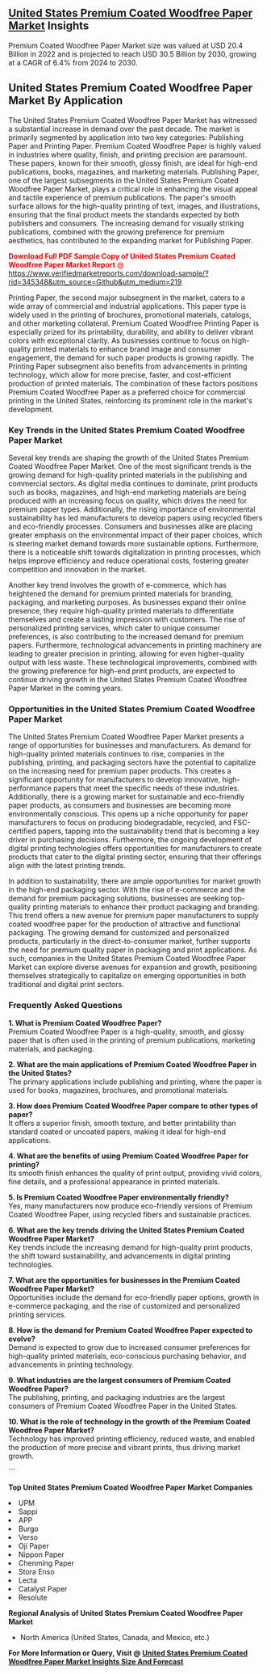 <h2><a href="https://www.verifiedmarketreports.com/download-sample/?rid=345348&amp;utm_source=Github&amp;utm_medium=219" target="_blank">United States Premium Coated Woodfree Paper Market</a> Insights</h2><p>Premium Coated Woodfree Paper Market size was valued at USD 20.4 Billion in 2022 and is projected to reach USD 30.5 Billion by 2030, growing at a CAGR of 6.4% from 2024 to 2030.</p><p> <h2>United States Premium Coated Woodfree Paper Market By Application</h2> <p>The United States Premium Coated Woodfree Paper Market has witnessed a substantial increase in demand over the past decade. The market is primarily segmented by application into two key categories: Publishing Paper and Printing Paper. Premium Coated Woodfree Paper is highly valued in industries where quality, finish, and printing precision are paramount. These papers, known for their smooth, glossy finish, are ideal for high-end publications, books, magazines, and marketing materials. Publishing Paper, one of the largest subsegments in the United States Premium Coated Woodfree Paper Market, plays a critical role in enhancing the visual appeal and tactile experience of premium publications. The paper's smooth surface allows for the high-quality printing of text, images, and illustrations, ensuring that the final product meets the standards expected by both publishers and consumers. The increasing demand for visually striking publications, combined with the growing preference for premium aesthetics, has contributed to the expanding market for Publishing Paper. <p><span class=""><span style="color: #ff0000;"><strong>Download Full PDF Sample Copy of United States Premium Coated Woodfree Paper Market Report</strong> @ </span><a href="https://www.verifiedmarketreports.com/download-sample/?rid=345348&amp;utm_source=Github&amp;utm_medium=219" target="_blank">https://www.verifiedmarketreports.com/download-sample/?rid=345348&amp;utm_source=Github&amp;utm_medium=219</a></span></p></p> <p>Printing Paper, the second major subsegment in the market, caters to a wide array of commercial and industrial applications. This paper type is widely used in the printing of brochures, promotional materials, catalogs, and other marketing collateral. Premium Coated Woodfree Printing Paper is especially prized for its printability, durability, and ability to deliver vibrant colors with exceptional clarity. As businesses continue to focus on high-quality printed materials to enhance brand image and consumer engagement, the demand for such paper products is growing rapidly. The Printing Paper subsegment also benefits from advancements in printing technology, which allow for more precise, faster, and cost-efficient production of printed materials. The combination of these factors positions Premium Coated Woodfree Paper as a preferred choice for commercial printing in the United States, reinforcing its prominent role in the market's development.</p> <h3>Key Trends in the United States Premium Coated Woodfree Paper Market</h3> <p>Several key trends are shaping the growth of the United States Premium Coated Woodfree Paper Market. One of the most significant trends is the growing demand for high-quality printed materials in the publishing and commercial sectors. As digital media continues to dominate, print products such as books, magazines, and high-end marketing materials are being produced with an increasing focus on quality, which drives the need for premium paper types. Additionally, the rising importance of environmental sustainability has led manufacturers to develop papers using recycled fibers and eco-friendly processes. Consumers and businesses alike are placing greater emphasis on the environmental impact of their paper choices, which is steering market demand towards more sustainable options. Furthermore, there is a noticeable shift towards digitalization in printing processes, which helps improve efficiency and reduce operational costs, fostering greater competition and innovation in the market.</p> <p>Another key trend involves the growth of e-commerce, which has heightened the demand for premium printed materials for branding, packaging, and marketing purposes. As businesses expand their online presence, they require high-quality printed materials to differentiate themselves and create a lasting impression with customers. The rise of personalized printing services, which cater to unique consumer preferences, is also contributing to the increased demand for premium papers. Furthermore, technological advancements in printing machinery are leading to greater precision in printing, allowing for even higher-quality output with less waste. These technological improvements, combined with the growing preference for high-end print products, are expected to continue driving growth in the United States Premium Coated Woodfree Paper Market in the coming years.</p> <h3>Opportunities in the United States Premium Coated Woodfree Paper Market</h3> <p>The United States Premium Coated Woodfree Paper Market presents a range of opportunities for businesses and manufacturers. As demand for high-quality printed materials continues to rise, companies in the publishing, printing, and packaging sectors have the potential to capitalize on the increasing need for premium paper products. This creates a significant opportunity for manufacturers to develop innovative, high-performance papers that meet the specific needs of these industries. Additionally, there is a growing market for sustainable and eco-friendly paper products, as consumers and businesses are becoming more environmentally conscious. This opens up a niche opportunity for paper manufacturers to focus on producing biodegradable, recycled, and FSC-certified papers, tapping into the sustainability trend that is becoming a key driver in purchasing decisions. Furthermore, the ongoing development of digital printing technologies offers opportunities for manufacturers to create products that cater to the digital printing sector, ensuring that their offerings align with the latest printing trends.</p> <p>In addition to sustainability, there are ample opportunities for market growth in the high-end packaging sector. With the rise of e-commerce and the demand for premium packaging solutions, businesses are seeking top-quality printing materials to enhance their product packaging and branding. This trend offers a new avenue for premium paper manufacturers to supply coated woodfree paper for the production of attractive and functional packaging. The growing demand for customized and personalized products, particularly in the direct-to-consumer market, further supports the need for premium quality paper in packaging and print applications. As such, companies in the United States Premium Coated Woodfree Paper Market can explore diverse avenues for expansion and growth, positioning themselves strategically to capitalize on emerging opportunities in both traditional and digital print sectors.</p> <h3>Frequently Asked Questions</h3> <p><strong>1. What is Premium Coated Woodfree Paper?</strong><br> Premium Coated Woodfree Paper is a high-quality, smooth, and glossy paper that is often used in the printing of premium publications, marketing materials, and packaging.</p> <p><strong>2. What are the main applications of Premium Coated Woodfree Paper in the United States?</strong><br> The primary applications include publishing and printing, where the paper is used for books, magazines, brochures, and promotional materials.</p> <p><strong>3. How does Premium Coated Woodfree Paper compare to other types of paper?</strong><br> It offers a superior finish, smooth texture, and better printability than standard coated or uncoated papers, making it ideal for high-end applications.</p> <p><strong>4. What are the benefits of using Premium Coated Woodfree Paper for printing?</strong><br> Its smooth finish enhances the quality of print output, providing vivid colors, fine details, and a professional appearance in printed materials.</p> <p><strong>5. Is Premium Coated Woodfree Paper environmentally friendly?</strong><br> Yes, many manufacturers now produce eco-friendly versions of Premium Coated Woodfree Paper, using recycled fibers and sustainable practices.</p> <p><strong>6. What are the key trends driving the United States Premium Coated Woodfree Paper Market?</strong><br> Key trends include the increasing demand for high-quality print products, the shift toward sustainability, and advancements in digital printing technologies.</p> <p><strong>7. What are the opportunities for businesses in the Premium Coated Woodfree Paper Market?</strong><br> Opportunities include the demand for eco-friendly paper options, growth in e-commerce packaging, and the rise of customized and personalized printing services.</p> <p><strong>8. How is the demand for Premium Coated Woodfree Paper expected to evolve?</strong><br> Demand is expected to grow due to increased consumer preferences for high-quality printed materials, eco-conscious purchasing behavior, and advancements in printing technology.</p> <p><strong>9. What industries are the largest consumers of Premium Coated Woodfree Paper?</strong><br> The publishing, printing, and packaging industries are the largest consumers of Premium Coated Woodfree Paper in the United States.</p> <p><strong>10. What is the role of technology in the growth of the Premium Coated Woodfree Paper Market?</strong><br> Technology has improved printing efficiency, reduced waste, and enabled the production of more precise and vibrant prints, thus driving market growth.</p> ```</p><p><strong>Top United States Premium Coated Woodfree Paper Market Companies</strong></p><div data-test-id=""><p><li>UPM</li><li> Sappi</li><li> APP</li><li> Burgo</li><li> Verso</li><li> Oji Paper</li><li> Nippon Paper</li><li> Chenming Paper</li><li> Stora Enso</li><li> Lecta</li><li> Catalyst Paper</li><li> Resolute</li></p><div><strong>Regional Analysis of&nbsp;United States Premium Coated Woodfree Paper Market</strong></div><ul><li dir="ltr"><p dir="ltr">North America&nbsp;(United States, Canada, and Mexico, etc.)</p></li></ul><p><strong>For More Information or Query, Visit @&nbsp;</strong><strong><a href="https://www.verifiedmarketreports.com/product/premium-coated-woodfree-paper-market/?utm_source=Github&amp;utm_medium=219" target="_blank">United States Premium Coated Woodfree Paper Market Insights Size And Forecast</a></strong></p></div>
